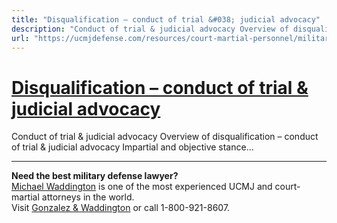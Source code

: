 ```yaml
---
title: "Disqualification – conduct of trial &#038; judicial advocacy"
description: "Conduct of trial & judicial advocacy Overview of disqualification – conduct of trial & judicial advocacy Impartial and objective stance..."
url: "https://ucmjdefense.com/resources/court-martial-personnel/military-judges/disqualification-conduct-of-trial-judicial-advocacy.html"
---
```


# [Disqualification – conduct of trial &#038; judicial advocacy](https://ucmjdefense.com/resources/court-martial-personnel/military-judges/disqualification-conduct-of-trial-judicial-advocacy.html)

Conduct of trial & judicial advocacy Overview of disqualification – conduct of trial & judicial advocacy Impartial and objective stance...

---

**Need the best military defense lawyer?**  
[Michael Waddington](https://ucmjdefense.com/attorneys/michael-stewart-waddington-partner.html) is one of the most experienced UCMJ and court-martial attorneys in the world.  
Visit [Gonzalez & Waddington](https://ucmjdefense.com) or call 1-800-921-8607.
